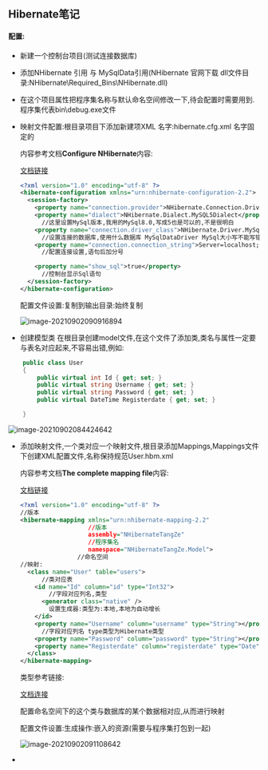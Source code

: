 ## Hibernate笔记

#### 配置:

- 新建一个控制台项目(测试连接数据库)

- 添加NHibernate 引用 与 MySqlData引用(NHibernate 官网下载 dll文件目录:NHibernate\Required_Bins\NHibernate.dll)

- 在这个项目属性把程序集名称与默认命名空间修改一下,待会配置时需要用到. 	程序集代表bin\debug\.exe文件

- 映射文件配置:根目录项目下添加新建项XML 名字:hibernate.cfg.xml 名字固定的

  内容参考文档**Configure NHibernate**内容:

  [文档链接](https://nhibernate.info/doc/tutorials/first-nh-app/your-first-nhibernate-based-application.html )
  
  ```xml
  <?xml version="1.0" encoding="utf-8" ?>
  <hibernate-configuration xmlns="urn:nhibernate-configuration-2.2">
    <session-factory>
      <property name="connection.provider">NHibernate.Connection.DriverConnectionProvider</property>
      <property name="dialect">NHibernate.Dialect.MySQL5Dialect</property>  
        //这里设置MySql版本,我用的MySql8.0,写成5也是可以的,不是很明白
      <property name="connection.driver_class">NHibernate.Driver.MySqlDataDriver</property> 
        //设置连接的数据库,使用什么数据库 MySqlDataDriver MySql大小写不能写错
      <property name="connection.connection_string">Server=localhost;Database=mygamedb;User ID=root; Password=root;</property>
        //配置连接设置,语句后加分号
  
      <property name="show_sql">true</property>
        //控制台显示Sql语句
    </session-factory>
  </hibernate-configuration>
  ```
  
  配置文件设置:复制到输出目录:始终复制
  
  ![image-20210902090916894](C:\Users\Administrator\AppData\Roaming\Typora\typora-user-images\image-20210902090916894.png)
  
- 创建模型类 在根目录创建model文件,在这个文件了添加类,类名与属性一定要与表名对应起来,不容易出错,例如:

```csharp
    public class User
    {
        public virtual int Id { get; set; }
        public virtual string Username { get; set; }
        public virtual string Password { get; set; }
        public virtual DateTime Registerdate { get; set; }

    }
```

![image-20210902084424642](C:\Users\Administrator\AppData\Roaming\Typora\typora-user-images\image-20210902084424642.png)

- 添加映射文件,一个类对应一个映射文件,根目录添加Mappings,Mappings文件下创建XML配置文件,名称保持规范User.hbm.xml

  内容参考文档**The complete mapping file**内容:

  [文档链接](https://nhibernate.info/doc/tutorials/first-nh-app/your-first-nhibernate-based-application.html )

  ```xml
  <?xml version="1.0" encoding="utf-8" ?>
  //版本
  <hibernate-mapping xmlns="urn:nhibernate-mapping-2.2"
                     //版本
                     assembly="NHibernateTangZe"
                     //程序集名
                     namespace="NHibernateTangZe.Model">
      			  //命名空间
  //映射:
    <class name="User" table="users">
        //类对应表
      <id name="Id" column="id" type="Int32">
          //字段对应列名,类型
        <generator class="native" />
          设置生成器:类型为:本地,本地为自动增长
      </id>
      <property name="Username" column="username" type="String"></property>
        //字段对应列名 type类型为Hibernate类型
      <property name="Password" column="password" type="String"></property>
      <property name="Registerdate" column="registerdate" type="Date" ></property>
    </class>
  </hibernate-mapping>
  ```

  类型参考链接:

  [文档连接](https://nhibernate.info/doc/nhibernate-reference/mapping.html#mapping-types)

  配置命名空间下的这个类与数据库的某个数据相对应,从而进行映射

  配置文件设置:生成操作:嵌入的资源(需要与程序集打包到一起)

  ![image-20210902091108642](C:\Users\Administrator\AppData\Roaming\Typora\typora-user-images\image-20210902091108642.png)

- 

